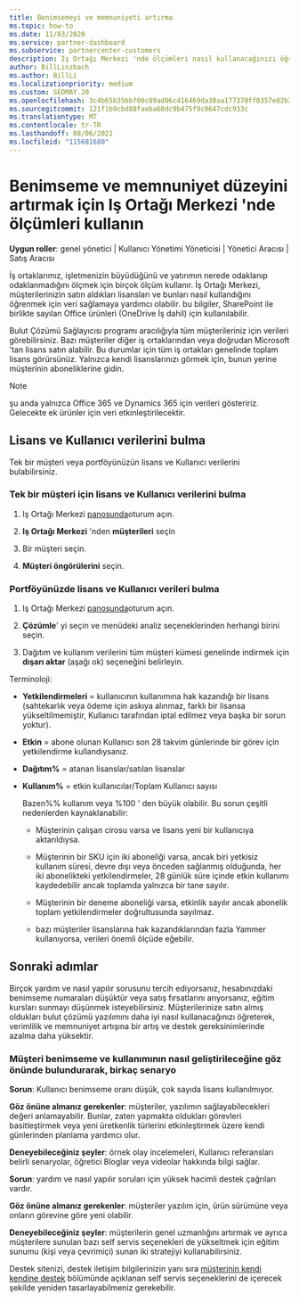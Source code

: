 ```yaml
---
title: Benimsemeyi ve memnuniyeti artırma
ms.topic: how-to
ms.date: 11/03/2020
ms.service: partner-dashboard
ms.subservice: partnercenter-customers
description: Iş Ortağı Merkezi 'nde ölçümleri nasıl kullanacağınızı öğrenin. Ölçümler, işletmenizin büyüdüğünü, müşterilerin lisanslarını nasıl kullandığını ve yatırımın nerede odaklandığını gösterebilir.
author: BillLinzbach
ms.author: BillLi
ms.localizationpriority: medium
ms.custom: SEOMAY.20
ms.openlocfilehash: 3c4b65b35bbf00c89ad06c416469da38aa177370ff0357e82b3e70d2e5ffd507
ms.sourcegitcommit: 121f1b9cbd88faeba60dc9b475f9c0647cdc933c
ms.translationtype: MT
ms.contentlocale: tr-TR
ms.lasthandoff: 08/06/2021
ms.locfileid: "115681680"
---
```

# <a name="use-metrics-in-partner-center-to-increase-adoption-and-satisfaction"></a>Benimseme ve memnuniyet düzeyini artırmak için Iş Ortağı Merkezi 'nde ölçümleri kullanın

**Uygun roller**: genel yönetici | Kullanıcı Yönetimi Yöneticisi | Yönetici Aracısı | Satış Aracısı

İş ortaklarımız, işletmenizin büyüdüğünü ve yatırımın nerede odaklanıp odaklanmadığını ölçmek için birçok ölçüm kullanır. İş Ortağı Merkezi, müşterilerinizin satın aldıkları lisansları ve bunları nasıl kullandığını öğrenmek için veri sağlamaya yardımcı olabilir. bu bilgiler, SharePoint ile birlikte sayılan Office ürünleri (OneDrive İş dahil) için kullanılabilir.

Bulut Çözümü Sağlayıcısı programı aracılığıyla tüm müşterileriniz için verileri görebilirsiniz. Bazı müşteriler diğer iş ortaklarından veya doğrudan Microsoft 'tan lisans satın alabilir. Bu durumlar için tüm iş ortakları genelinde toplam lisans görürsünüz. Yalnızca kendi lisanslarınızı görmek için, bunun yerine müşterinin aboneliklerine gidin.

> [!NOTE]  
> şu anda yalnızca Office 365 ve Dynamics 365 için verileri gösteririz. Gelecekte ek ürünler için veri etkinleştirilecektir.

## <a name="find-license-and-user-data"></a>Lisans ve Kullanıcı verilerini bulma

Tek bir müşteri veya portföyünüzün lisans ve Kullanıcı verilerini bulabilirsiniz.

### <a name="find-license-and-user-data-for-a-single-customer"></a>Tek bir müşteri için lisans ve Kullanıcı verilerini bulma

1. Iş Ortağı Merkezi [panosunda](https://partner.microsoft.com/dashboard)oturum açın.

2. **Iş Ortağı Merkezi** 'nden **müşterileri** seçin

3. Bir müşteri seçin.

4. **Müşteri öngörülerini** seçin.

### <a name="find-license-and-user-data-across-your-portfolio"></a>Portföyünüzde lisans ve Kullanıcı verileri bulma

1. Iş Ortağı Merkezi [panosunda](https://partner.microsoft.com/dashboard)oturum açın.

2. **Çözümle**' yi seçin ve menüdeki analiz seçeneklerinden herhangi birini seçin.

3. Dağıtım ve kullanım verilerini tüm müşteri kümesi genelinde indirmek için **dışarı aktar** (aşağı ok) seçeneğini belirleyin.

Terminoloji:

- **Yetkilendirmeleri** = kullanıcının kullanımına hak kazandığı bir lisans (sahtekarlık veya ödeme için askıya alınmaz, farklı bir lisansa yükseltilmemiştir, Kullanıcı tarafından iptal edilmez veya başka bir sorun yoktur).

- **Etkin** = abone olunan Kullanıcı son 28 takvim günlerinde bir görev için yetkilendirme kullandıysanız.

- **Dağıtım%** = atanan lisanslar/satılan lisanslar

- **Kullanım%** = etkin kullanıcılar/Toplam Kullanıcı sayısı

   Bazen%% kullanım veya %100 ' den büyük olabilir. Bu sorun çeşitli nedenlerden kaynaklanabilir:

  - Müşterinin çalışan cirosu varsa ve lisans yeni bir kullanıcıya aktarıldıysa.

  - Müşterinin bir SKU için iki aboneliği varsa, ancak biri yetkisiz kullanım süresi, devre dışı veya önceden sağlanmış olduğunda, her iki abonelikteki yetkilendirmeler, 28 günlük süre içinde etkin kullanımı kaydedebilir ancak toplamda yalnızca bir tane sayılır.

  - Müşterinin bir deneme aboneliği varsa, etkinlik sayılır ancak abonelik toplam yetkilendirmeler doğrultusunda sayılmaz.

  - bazı müşteriler lisanslarına hak kazandıklarından fazla Yammer kullanıyorsa, verileri önemli ölçüde eğebilir.

## <a name="next-steps"></a>Sonraki adımlar

Birçok yardım ve nasıl yapılır sorusunu tercih ediyorsanız, hesabınızdaki benimseme numaraları düşüktür veya satış fırsatlarını arıyorsanız, eğitim kursları sunmayı düşünmek isteyebilirsiniz. Müşterilerinize satın almış oldukları bulut çözümü yazılımını daha iyi nasıl kullanacağınızı öğreterek, verimlilik ve memnuniyet artışına bir artış ve destek gereksinimlerinde azalma daha yüksektir.

### <a name="considering-how-to-improve-customer-adoption-and-usage---a-couple-scenarios"></a>Müşteri benimseme ve kullanımının nasıl geliştirileceğine göz önünde bulundurarak, birkaç senaryo

**Sorun**: Kullanıcı benimseme oranı düşük, çok sayıda lisans kullanılmıyor.

**Göz önüne almanız gerekenler**: müşteriler, yazılımın sağlayabilecekleri değeri anlamayabilir. Bunlar, zaten yapmakta oldukları görevleri basitleştirmek veya yeni üretkenlik türlerini etkinleştirmek üzere kendi günlerinden planlama yardımcı olur.

**Deneyebileceğiniz şeyler**: örnek olay incelemeleri, Kullanıcı referansları belirli senaryolar, öğretici Bloglar veya videolar hakkında bilgi sağlar.

**Sorun**: yardım ve nasıl yapılır soruları için yüksek hacimli destek çağrıları vardır.

**Göz önüne almanız gerekenler**: müşteriler yazılım için, ürün sürümüne veya onların görevine göre yeni olabilir.

**Deneyebileceğiniz şeyler**: müşterilerin genel uzmanlığını artırmak ve ayrıca müşterilere sunulan bazı self servis seçenekleri de yükseltmek için eğitim sunumu (kişi veya çevrimiçi) sunan iki stratejiyi kullanabilirsiniz.

Destek sitenizi, destek iletişim bilgilerinizin yanı sıra [müşterinin kendi kendine destek](customer-self-support.md) bölümünde açıklanan self servis seçeneklerini de içerecek şekilde yeniden tasarlayabilmeniz gerekebilir.

